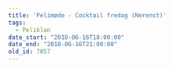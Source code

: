 ```yaml
---
title: 'Pelimøde - Cocktail fredag (Nerenst)'
tags:
  - Peliklan
date_start: "2018-06-16T18:00:00"
date_end: "2018-06-16T21:00:00"
old_id: 7057
---
```

